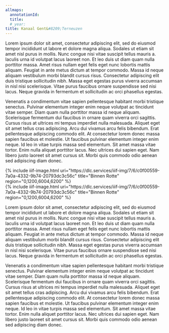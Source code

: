 ```yaml
---
allmaps:
  annotationId:
  title:
  # year:
title: Kanaal Gent&#8209;Terneuzen
---
```


Lorem ipsum dolor sit amet, consectetur adipiscing elit, sed do eiusmod tempor incididunt ut labore et dolore magna aliqua. Sodales ut etiam sit amet nisl purus in mollis. Nunc congue nisi vitae suscipit tellus mauris a. Iaculis urna id volutpat lacus laoreet non. Et leo duis ut diam quam nulla porttitor massa. Amet risus nullam eget felis eget nunc lobortis mattis aliquam. Feugiat in ante metus dictum at tempor commodo. Massa id neque aliquam vestibulum morbi blandit cursus risus. Consectetur adipiscing elit duis tristique sollicitudin nibh. Massa eget egestas purus viverra accumsan in nisl nisi scelerisque. Vitae purus faucibus ornare suspendisse sed nisi lacus. Neque gravida in fermentum et sollicitudin ac orci phasellus egestas.

Venenatis a condimentum vitae sapien pellentesque habitant morbi tristique senectus. Pulvinar elementum integer enim neque volutpat ac tincidunt vitae semper. Diam quam nulla porttitor massa id neque aliquam. Scelerisque fermentum dui faucibus in ornare quam viverra orci sagittis. Cursus risus at ultrices mi tempus imperdiet nulla malesuada. Aliquet eget sit amet tellus cras adipiscing. Arcu dui vivamus arcu felis bibendum. Erat pellentesque adipiscing commodo elit. At consectetur lorem donec massa sapien faucibus et molestie. Ut faucibus pulvinar elementum integer enim neque. Id leo in vitae turpis massa sed elementum. Sit amet massa vitae tortor. Enim nulla aliquet porttitor lacus. Nec ultrices dui sapien eget. Nam libero justo laoreet sit amet cursus sit. Morbi quis commodo odio aenean sed adipiscing diam donec.

<div>
{% include iiif-image.html uri="https://dlc.services/iiif-img/7/6/c0f00559-7a0a-4332-9b74-20793dc3c56c" title="Binnen Rotte" region="0,1200,6004,6200" %}
</div>

<div>
{% include iiif-image.html uri="https://dlc.services/iiif-img/7/6/c0f00559-7a0a-4332-9b74-20793dc3c56c" title="Binnen Rotte" region="0,1200,6004,6200" %}
</div>

Lorem ipsum dolor sit amet, consectetur adipiscing elit, sed do eiusmod tempor incididunt ut labore et dolore magna aliqua. Sodales ut etiam sit amet nisl purus in mollis. Nunc congue nisi vitae suscipit tellus mauris a. Iaculis urna id volutpat lacus laoreet non. Et leo duis ut diam quam nulla porttitor massa. Amet risus nullam eget felis eget nunc lobortis mattis aliquam. Feugiat in ante metus dictum at tempor commodo. Massa id neque aliquam vestibulum morbi blandit cursus risus. Consectetur adipiscing elit duis tristique sollicitudin nibh. Massa eget egestas purus viverra accumsan in nisl nisi scelerisque. Vitae purus faucibus ornare suspendisse sed nisi lacus. Neque gravida in fermentum et sollicitudin ac orci phasellus egestas.

Venenatis a condimentum vitae sapien pellentesque habitant morbi tristique senectus. Pulvinar elementum integer enim neque volutpat ac tincidunt vitae semper. Diam quam nulla porttitor massa id neque aliquam. Scelerisque fermentum dui faucibus in ornare quam viverra orci sagittis. Cursus risus at ultrices mi tempus imperdiet nulla malesuada. Aliquet eget sit amet tellus cras adipiscing. Arcu dui vivamus arcu felis bibendum. Erat pellentesque adipiscing commodo elit. At consectetur lorem donec massa sapien faucibus et molestie. Ut faucibus pulvinar elementum integer enim neque. Id leo in vitae turpis massa sed elementum. Sit amet massa vitae tortor. Enim nulla aliquet porttitor lacus. Nec ultrices dui sapien eget. Nam libero justo laoreet sit amet cursus sit. Morbi quis commodo odio aenean sed adipiscing diam donec.